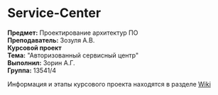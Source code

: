 # Service-Center

**Предмет:** Проектирование архитектур ПО <br>
**Преподаватель:** Зозуля А.В.<br>
**Курсовой проект**<br>
**Тема:** "Авторизованный сервисный центр"<br>
**Выполнил:** Зорин А.Г.<br>
**Группа:** 13541/4

Информация и этапы курсового проекта находятся в разделе [Wiki](https://github.com/ArsenyZorin/ServiceCenterSA/wiki/Постановка-задачи)
